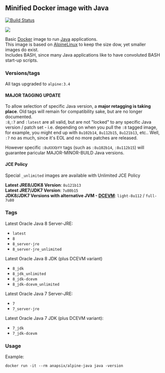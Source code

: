 ## Minified Docker image with Java

[![Build Status](https://travis-ci.org/anapsix/docker-alpine-java.svg?branch=master)](https://travis-ci.org/anapsix/docker-alpine-java)

[![](https://images.microbadger.com/badges/image/anapsix/alpine-java:latest.svg)](https://microbadger.com/images/anapsix/alpine-java:latest)


Basic [Docker](https://www.docker.com/) image to run [Java](https://www.java.com/) applications.  
This image is based on [AlpineLinux](http://alpinelinux.org/) to keep the size dow, yet smaller images do exist.  
Includes BASH, since many Java applications like to have convoluted BASH start-up scripts.

### Versions/tags
All tags upgraded to `alpine:3.4`

#### MAJOR TAGGING UPDATE
To allow selection of specific Java version, a **major retagging is taking place**.
Old tags will remain for compatibility sake, but are no longer documented.  
`:8`,`:7` and `:latest` are all valid, but are not "locked" to any specific Java version / patch set - i.e. depending on when you pull the `:8` tagged image, for example, you might end up with `8u102b14`, `8u112b15`, `8u121b13`, etc..
Well, `:7` no as much, since it's EOL and no more patches are released.  

However specific `:8uXXXbYY` tags (such as `:8u102b14`, `:8u112b15`) will guarantee paricular MAJOR-MINOR-BUILD Java versions.

#### JCE Policy
Special `_unlimited` images are available with Unlimited JCE Policy

**Latest JRE8/JDK8 Version**: `8u121b13`  
**Latest JRE7/JDK7 Version**: `7u80b15`  
**JDK8/JDK7 Versions with alternative JVM - [DCEVM](https://dcevm.github.io/)**: `light-8u112` / `full-7u80`

### Tags

Latest Oracle Java 8 Server-JRE:
* `latest`
* `8`
* `8_server-jre`
* `8_server-jre_unlimited`

Latest Oracle Java 8 JDK (plus DCEVM variant)
* `8_jdk`
* `8_jdk_unlimited`
* `8_jdk-dcevm`
* `8_jdk-dcevm_unlimited`

Latest Oracle Java 7 Server-JRE:
* `7`
* `7_server-jre`

Latest Oracle Java 7 JDK (plus DCEVM variant):
* `7_jdk`
* `7_jdk-dcevm`


### Usage

Example: 

    docker run -it --rm anapsix/alpine-java java -version
